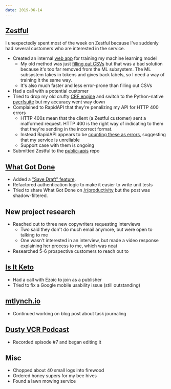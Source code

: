 ```yaml
---
date: 2019-06-14
---
```


## [Zestful](https://zestfuldata.com)

I unexpectedly spent most of the week on Zestful because I've suddenly had several customers who are interested in the service.

- Created an internal [web app](a5KKab5.webp) for training my machine learning model
  - My old method was just [filling out CSVs](m7EDyiK.webp) but that was a bad solution because it's too far removed from the ML subsystem. The ML subsystem takes in tokens and gives back labels, so I need a way of training it the same way.
  - It's also much faster and less error-prone than filling out CSVs
- Had a call with a potential customer
- Tried to drop my old crufty [CRF engine](https://taku910.github.io/crfpp/) and switch to the Python-native [pycrfsuite](https://python-crfsuite.readthedocs.io/en/latest/) but my accuracy went way down
- Complained to RapidAPI that they're penalizing my API for HTTP 400 errors
  - HTTP 400s mean that the client (a Zestful customer) sent a malformed request. HTTP 400 is the right way of indicating to them that they're sending in the incorrect format.
  - Instead RapidAPI appears to be [counting these as errors](S821iCW.webp), suggesting that my service is unreliable
  - Support case with them is ongoing
- Submitted Zestful to the [public-apis](https://github.com/public-apis/public-apis/pull/980) repo

## [What Got Done](https://whatgotdone.com)

- Added a ["Save Draft" feature](s2lChnk.webp).
- Refactored authentication logic to make it easier to write unit tests
- Tried to share What Got Done on [/r/productivity](https://reddit.com/r/productivity) but the post was shadow-filtered.

## New project research

- Reached out to three new copywriters requesting interviews
  - Two said they don't do much email anymore, but were open to talking to me
  - One wasn't interested in an interview, but made a video response explaining her process to me, which was neat
- Researched 5-6 prospective customers to reach out to

## [Is It Keto](https://isitketo.org)

- Had a call with Ezoic to join as a publisher
- Tried to fix a Google mobile usability issue (still outstanding)

## [mtlynch.io](https://mtlynch.io)

- Continued working on blog post about task journaling

## [Dusty VCR Podcast](https://dustyvcr.com)

- Recorded episode #7 and began editing it

## Misc

- Chopped about 40 small logs into firewood
- Ordered honey supers for my bee hives
- Found a lawn mowing service
